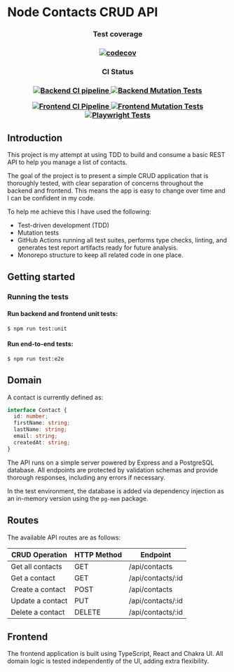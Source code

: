 # Node Contacts CRUD API

<div align="center">
  <h3>Test coverage<h3>
  
  <a href="https://codecov.io/github/simonrevill/node-contacts-crud-api">
    <img src="https://codecov.io/github/simonrevill/node-contacts-crud-api/branch/main/graph/badge.svg?token=QTB4X3Y34Y" alt="codecov"/>
  </a>

  <h3>CI Status<h3>

  <p align="center">
    <a href="https://github.com/simonrevill/node-contacts-crud-api/actions/workflows/backend_qa.yml">
      <img src="https://github.com/simonrevill/node-contacts-crud-api/actions/workflows/backend_qa.yml/badge.svg?branch=main" alt="Backend CI pipeline"/>
    </a>
    <a href="https://github.com/simonrevill/node-contacts-crud-api/actions/workflows/backend_qa_mutation.yml">
      <img src="https://github.com/simonrevill/node-contacts-crud-api/actions/workflows/backend_qa_mutation.yml/badge.svg" alt="Backend Mutation Tests"/>
    </a>
  </p>

  <p align="center">
    <a href="https://github.com/simonrevill/node-contacts-crud-api/actions/workflows/frontend_qa.yml">
      <img src="https://github.com/simonrevill/node-contacts-crud-api/actions/workflows/frontend_qa.yml/badge.svg" alt="Frontend CI Pipeline"/>
    </a>
    <a href="https://github.com/simonrevill/node-contacts-crud-api/actions/workflows/frontend_qa_mutation.yml">
      <img src="https://github.com/simonrevill/node-contacts-crud-api/actions/workflows/frontend_qa_mutation.yml/badge.svg" alt="Frontend Mutation Tests"/>
    </a>
    <a href="https://github.com/simonrevill/node-contacts-crud-api/actions/workflows/e2e_qa.yml">
      <img src="https://github.com/simonrevill/node-contacts-crud-api/actions/workflows/e2e_qa.yml/badge.svg" alt="Playwright Tests"/>
    </a>
  </p>
</div>

## Introduction

This project is my attempt at using TDD to build and consume a basic REST API to help you manage a list of contacts.

The goal of the project is to present a simple CRUD application that is thoroughly tested, with clear separation of concerns throughout the backend and frontend. This means the app is easy to change over time and I can be confident in my code.

To help me achieve this I have used the following:

- Test-driven development (TDD)
- Mutation tests
- GitHub Actions running all test suites, performs type checks, linting, and generates test report artifacts ready for future analysis.
- Monorepo structure to keep all related code in one place.

## Getting started

### Running the tests

#### Run backend and frontend unit tests:

```shell
$ npm run test:unit
```

#### Run end-to-end tests:

```shell
$ npm run test:e2e
```

## Domain

A contact is currently defined as:

```ts
interface Contact {
  id: number;
  firstName: string;
  lastName: string;
  email: string;
  createdAt: string;
}
```

The API runs on a simple server powered by Express and a PostgreSQL database. All endpoints are protected by validation schemas and provide thorough responses, including any errors if necessary.

In the test environment, the database is added via dependency injection as an in-memory version using the `pg-mem` package.

## Routes

The available API routes are as follows:

| CRUD Operation   | HTTP Method | Endpoint          |
| ---------------- | ----------- | ----------------- |
| Get all contacts | GET         | /api/contacts     |
| Get a contact    | GET         | /api/contacts/:id |
| Create a contact | POST        | /api/contacts     |
| Update a contact | PUT         | /api/contacts/:id |
| Delete a contact | DELETE      | /api/contacts/:id |

## Frontend

The frontend application is built using TypeScript, React and Chakra UI. All domain logic is tested independently of the UI, adding extra flexibility.

